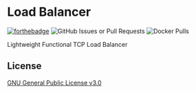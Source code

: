 
# Load Balancer

[![forthebadge](https://forthebadge.com/images/badges/made-with-elixir.svg)](https://forthebadge.com)
![GitHub Issues or Pull Requests](https://img.shields.io/github/issues/redstoneguy129/Load-Balancer?style=for-the-badge)
![Docker Pulls](https://img.shields.io/docker/pulls/redstoneguy129/Load-Balancer?style=for-the-badge)

Lightweight Functional TCP Load Balancer


## License

[GNU General Public License v3.0](https://choosealicense.com/licenses/gpl-3.0/)